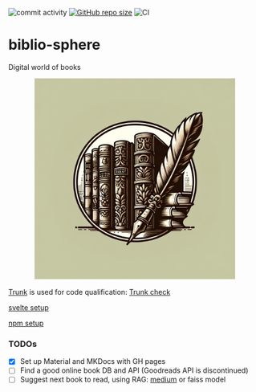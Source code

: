 ![commit activity](https://img.shields.io/github/commit-activity/m/TheNewThinkTank/biblio-sphere)
[![GitHub repo size](https://img.shields.io/github/repo-size/TheNewThinkTank/biblio-sphere?style=flat&logo=github&logoColor=whitesmoke&label=Repo%20Size)](https://github.com/TheNewThinkTank/biblio-sphere/archive/refs/heads/main.zip)
![CI](https://github.com/TheNewThinkTank/biblio-sphere/actions/workflows/wf.yml/badge.svg)

# biblio-sphere

Digital world of books

<p align="center">
  <img src="docs/img/biblio-sphere-logo.png" width="400"/>
</p>

[Trunk](https://docs.trunk.io/check/usage) is used for code qualification: [Trunk check](https://app.trunk.io/TheNewThinkTank/TheNewThinkTank/biblio-sphere/check)

[svelte setup](https://www.chrisjmendez.com/2022/03/28/how-to-install-svelte-on-macos-using-npm/)

[npm setup](guides/npm_setup.md)

<!-- [jekyll setup](guides/jekyll_setup.md) -->

### TODOs

- [x] Set up Material and MKDocs with GH pages
- [ ] Find a good online book DB and API (Goodreads API is discontinued)
- [ ] Suggest next book to read, using RAG: [medium](https://medium.com/@pankaj_pandey/unleash-the-power-of-rag-in-python-a-simple-guide-6f59590a82c3) or faiss model
